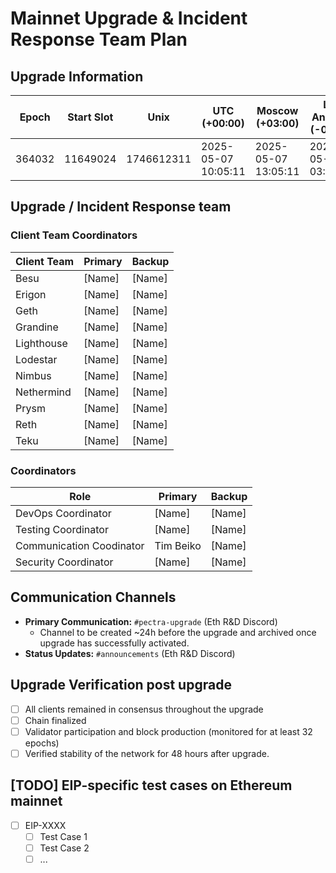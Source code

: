 # Mainnet Upgrade & Incident Response Team Plan

## Upgrade Information

| Epoch | Start Slot | Unix | UTC (+00:00) | Moscow (+03:00) | Los Angeles (-07:00) | New York (-04:00) | Brisbane (+10:00) 
 | -- | -- | -- | -- | -- | -- | -- | -- 
|  364032 | 11649024 | 1746612311 | 2025-05-07 10:05:11 | 2025-05-07 13:05:11 | 2025-05-07 03:05:11 | 2025-05-07 06:05:11 | 2025-05-07 20:05:11 | 2025-05-07 20:05:11

## Upgrade / Incident Response team

### Client Team Coordinators 
| Client Team | Primary | Backup |
|-------------|---------------------|--------------------|
| Besu | [Name] | [Name] |
| Erigon | [Name] | [Name] |
| Geth | [Name] | [Name] |
| Grandine | [Name] | [Name] |
| Lighthouse | [Name] | [Name] |
| Lodestar | [Name] | [Name] |
| Nimbus | [Name] | [Name] |
| Nethermind | [Name] | [Name] |
| Prysm | [Name] | [Name] |
| Reth | [Name] | [Name] |
| Teku | [Name] | [Name] |

### Coordinators
| Role | Primary | Backup |
|------|---------|----------------------------|
| DevOps Coordinator | [Name] | [Name] |
| Testing Coordinator | [Name] | [Name] |
| Communication Coodinator | Tim Beiko | [Name] |
| Security Coordinator | [Name] | [Name] |

## Communication Channels
- **Primary Communication:** `#pectra-upgrade` (Eth R&D Discord)
    - Channel to be created ~24h before the upgrade and archived once upgrade has successfully activated. 
- **Status Updates:** `#announcements` (Eth R&D Discord)

## Upgrade Verification post upgrade
- [ ] All clients remained in consensus throughout the upgrade
- [ ] Chain finalized
- [ ] Validator participation and block production (monitored for at least 32 epochs)
- [ ] Verified stability of the network for 48 hours after upgrade.

## [TODO] EIP-specific test cases on Ethereum mainnet 
- [ ] EIP-XXXX
    - [ ] Test Case 1
    - [ ] Test Case 2
    - [ ] ...
